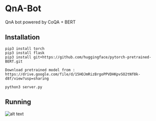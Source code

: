 # QnA-Bot
QnA bot powered by CoQA + BERT

## Installation

	pip3 install torch
	pip3 install flask
	pip3 install git+https://github.com/huggingface/pytorch-pretrained-BERT.git

	Download pretrained model from : https://drive.google.com/file/d/15HOJmRizBrgoPPVDHKpvSO2tNf0k-d8f/view?usp=sharing

	python3 server.py


## Running

![alt text](https://raw.githubusercontent.com/username/projectname/branch/path/to/img.png)

